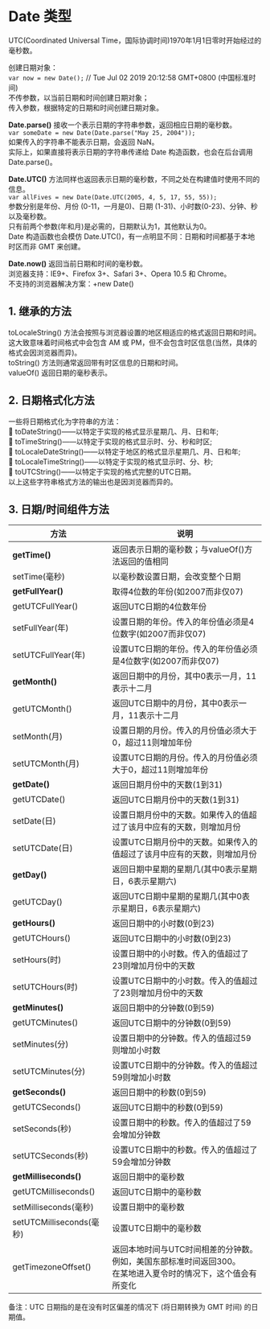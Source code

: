 # Date 类型
UTC(Coordinated Universal Time，国际协调时间)1970年1月1日零时开始经过的毫秒数。 <br>

创建日期对象： <br>
`var now = new Date();`  // Tue Jul 02 2019 20:12:58 GMT+0800 (中国标准时间) <br>
不传参数，以当前日期和时间创建日期对象； <br>
传入参数，根据特定的日期和时间创建日期对象。 <br>

**Date.parse()** 接收一个表示日期的字符串参数，返回相应日期的毫秒数。 <br>
`var someDate = new Date(Date.parse("May 25, 2004"));` <br>
如果传入的字符串不能表示日期，会返回 NaN。 <br>
实际上，如果直接将表示日期的字符串传递给 Date 构造函数，也会在后台调用 Date.parse()。 <br>

**Date.UTC()** 方法同样也返回表示日期的毫秒数，不同之处在构建值时使用不同的信息。 <br>
`var allFives = new Date(Date.UTC(2005, 4, 5, 17, 55, 55));` <br>
参数分别是年份、月份 (0-11，一月是0)、日期 (1-31)、小时数(0-23)、分钟、秒以及毫秒数。 <br>
只有前两个参数(年和月)是必需的，日期默认为1，其他默认为0。 <br>
Date 构造函数也会模仿 Date.UTC()，有一点明显不同：日期和时间都基于本地时区而非 GMT 来创建。 <br>

**Date.now()** 返回当前日期和时间的毫秒数。 <br>
浏览器支持：IE9+、Firefox 3+、Safari 3+、Opera 10.5 和 Chrome。 <br>
不支持的浏览器解决方案：+new Date() <br>

## 1. 继承的方法
toLocaleString() 方法会按照与浏览器设置的地区相适应的格式返回日期和时间。这大致意味着时间格式中会包含 AM 或 PM，但不会包含时区信息(当然，具体的格式会因浏览器而异)。 <br>
toString() 方法则通常返回带有时区信息的日期和时间。 <br>
valueOf() 返回日期的毫秒表示。 <br>

## 2. 日期格式化方法
一些将日期格式化为字符串的方法： <br>
 toDateString()——以特定于实现的格式显示星期几、月、日和年; <br>
 toTimeString()——以特定于实现的格式显示时、分、秒和时区;  <br>
 toLocaleDateString()——以特定于地区的格式显示星期几、月、日和年; <br>
 toLocaleTimeString()——以特定于实现的格式显示时、分、秒; <br>
 toUTCString()——以特定于实现的格式完整的UTC日期。 <br>
以上这些字符串格式方法的输出也是因浏览器而异的。 <br>

## 3. 日期/时间组件方法

|方法|说明|
|--|--|
|**getTime()**|返回表示日期的毫秒数；与valueOf()方法返回的值相同 |
|setTime(毫秒)|以毫秒数设置日期，会改变整个日期|
|**getFullYear()**|取得4位数的年份(如2007而非仅07)|
|getUTCFullYear()|返回UTC日期的4位数年份 |
|setFullYear(年)|设置日期的年份。传入的年份值必须是4位数字(如2007而非仅07) |
|setUTCFullYear(年)|设置UTC日期的年份。传入的年份值必须是4位数字(如2007而非仅07) |
|**getMonth()**|返回日期中的月份，其中0表示一月，11表示十二月|
|getUTCMonth()|返回UTC日期中的月份，其中0表示一月，11表示十二月|
|setMonth(月)|设置日期的月份。传入的月份值必须大于0，超过11则增加年份 |
|setUTCMonth(月)|设置UTC日期的月份。传入的月份值必须大于0，超过11则增加年份 |
|**getDate()**|返回日期月份中的天数(1到31)|
|getUTCDate()|返回UTC日期月份中的天数(1到31) |
|setDate(日)|设置日期月份中的天数。如果传入的值超过了该月中应有的天数，则增加月份 |
|setUTCDate(日)|设置UTC日期月份中的天数。如果传入的值超过了该月中应有的天数，则增加月份 |
|**getDay()**|返回日期中星期的星期几(其中0表示星期日，6表示星期六)|
|getUTCDay()|返回UTC日期中星期的星期几(其中0表示星期日，6表示星期六) |
|**getHours()**|返回日期中的小时数(0到23)|
|getUTCHours()|返回UTC日期中的小时数(0到23) |
|setHours(时)|设置日期中的小时数。传入的值超过了23则增加月份中的天数|
|setUTCHours(时)|设置UTC日期中的小时数。传入的值超过了23则增加月份中的天数 |
|**getMinutes()**|返回日期中的分钟数(0到59)|
|getUTCMinutes()|返回UTC日期中的分钟数(0到59) |
|setMinutes(分)|设置日期中的分钟数。传入的值超过59则增加小时数 |
|setUTCMinutes(分)|设置UTC日期中的分钟数。传入的值超过59则增加小时数 |
|**getSeconds()**|返回日期中的秒数(0到59)|
|getUTCSeconds()|返回UTC日期中的秒数(0到59) |
|setSeconds(秒)|设置日期中的秒数。传入的值超过了59会增加分钟数 |
|setUTCSeconds(秒)|设置UTC日期中的秒数。传入的值超过了59会增加分钟数|
|**getMilliseconds()**|返回日期中的毫秒数|
|getUTCMilliseconds()|返回UTC日期中的毫秒数|
|setMilliseconds(毫秒)|设置日期中的毫秒数|
|setUTCMilliseconds(毫秒)|设置UTC日期中的毫秒数|
|getTimezoneOffset()|返回本地时间与UTC时间相差的分钟数。<br>例如，美国东部标准时间返回300。<br>在某地进入夏令时的情况下，这个值会有所变化|

备注：UTC 日期指的是在没有时区偏差的情况下 (将日期转换为 GMT 时间) 的日期值。